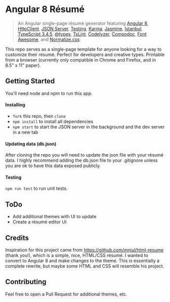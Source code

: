 # Angular 8 Résumé

> An Angular single-page résumé generator featuring [Angular 8](https://angular.io), [HttpClient](https://angular.io/guide/http),
> [JSON Server](https://github.com/typicode/json-server),
> [Testing](https://angular.io/guide/testing), [Karma](https://karma-runner.github.io/), [Jasmine](https://github.com/jasmine/jasmine), [Istanbul](https://github.com/gotwarlost/istanbul), [TypeScript 3.4.5](http://www.typescriptlang.org/), [@types](https://www.npmjs.com/~types), [TsLint](http://palantir.github.io/tslint/), [Codelyzer](https://github.com/mgechev/codelyzer), [Compodoc](https://compodoc.app/), [Font Awesome](https://fontawesome.com/), and [Normalize.css](https://necolas.github.io/normalize.css/).

This repo serves as a single-page template for anyone looking for a way to customize their résumé. Perfect for developers and creative types. Printable from a browser (currently only compatible in Chrome and Firefox, and in 8.5" x 11" paper).

## Getting Started

You'll need node and npm to run this app.

#### Installing

-   `fork` this repo, then `clone`
-   `npm install` to install all dependencies
-   `npm start` to start the JSON server in the background and the dev server in a new tab

#### Updating data (db.json)

After cloning the repo you will need to update the json file with your résumé data. I highly recommend adding the db.json file to your .gitignore unless you are ok to have this data exposed publicly.

#### Testing

`npm run test` to run unit tests.

## ToDo

-   Add additional themes with UI to update
-   Create a résumé editor UI

## Credits

Inspiration for this project came from https://github.com/mnjul/html-resume (thank you!), which is a simple, nice, HTML/CSS résumé. I wanted to convert to Angular 8 and make changes to the theme. This is essentially a complete rewrite, but maybe some HTML and CSS will resemble his project.

## Contributing

Feel free to open a Pull Request for additional themes, etc.
